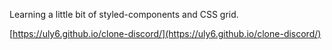 Learning a little bit of styled-components and CSS grid.

[https://uly6.github.io/clone-discord/](https://uly6.github.io/clone-discord/)